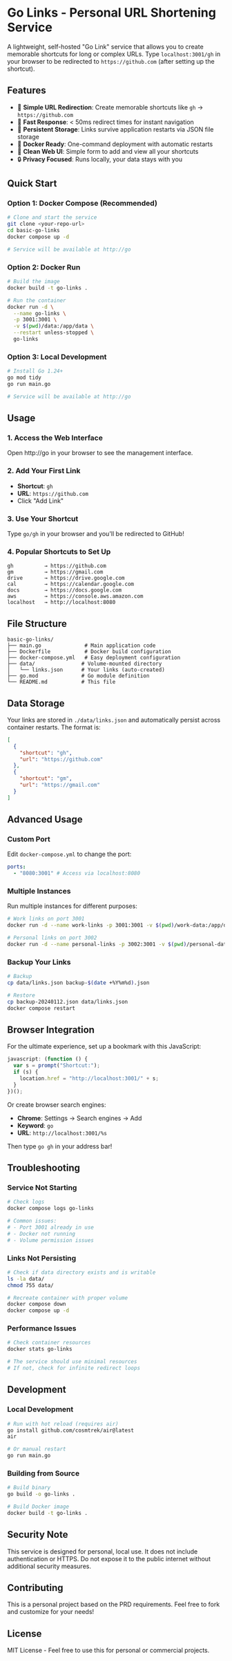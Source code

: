 # Go Links - Personal URL Shortening Service

A lightweight, self-hosted "Go Link" service that allows you to create memorable shortcuts for long or complex URLs. Type `localhost:3001/gh` in your browser to be redirected to `https://github.com` (after setting up the shortcut).

## Features

- 🔗 **Simple URL Redirection**: Create memorable shortcuts like `gh` → `https://github.com`
- 🚀 **Fast Response**: < 50ms redirect times for instant navigation
- 💾 **Persistent Storage**: Links survive application restarts via JSON file storage
- 🐳 **Docker Ready**: One-command deployment with automatic restarts
- 🎨 **Clean Web UI**: Simple form to add and view all your shortcuts
- 🔒 **Privacy Focused**: Runs locally, your data stays with you

## Quick Start

### Option 1: Docker Compose (Recommended)

```bash
# Clone and start the service
git clone <your-repo-url>
cd basic-go-links
docker compose up -d

# Service will be available at http://go
```

### Option 2: Docker Run

```bash
# Build the image
docker build -t go-links .

# Run the container
docker run -d \
  --name go-links \
  -p 3001:3001 \
  -v $(pwd)/data:/app/data \
  --restart unless-stopped \
  go-links
```

### Option 3: Local Development

```bash
# Install Go 1.24+
go mod tidy
go run main.go

# Service will be available at http://go
```

## Usage

### 1. Access the Web Interface

Open http://go in your browser to see the management interface.

### 2. Add Your First Link

- **Shortcut**: `gh`
- **URL**: `https://github.com`
- Click "Add Link"

### 3. Use Your Shortcut

Type `go/gh` in your browser and you'll be redirected to GitHub!

### 4. Popular Shortcuts to Set Up

```
gh          → https://github.com
gm          → https://gmail.com
drive       → https://drive.google.com
cal         → https://calendar.google.com
docs        → https://docs.google.com
aws         → https://console.aws.amazon.com
localhost   → http://localhost:8080
```

## File Structure

```
basic-go-links/
├── main.go              # Main application code
├── Dockerfile           # Docker build configuration
├── docker-compose.yml   # Easy deployment configuration
├── data/               # Volume-mounted directory
│   └── links.json      # Your links (auto-created)
├── go.mod              # Go module definition
└── README.md           # This file
```

## Data Storage

Your links are stored in `./data/links.json` and automatically persist across container restarts. The format is:

```json
[
  {
    "shortcut": "gh",
    "url": "https://github.com"
  },
  {
    "shortcut": "gm",
    "url": "https://gmail.com"
  }
]
```

## Advanced Usage

### Custom Port

Edit `docker-compose.yml` to change the port:

```yaml
ports:
  - "8080:3001" # Access via localhost:8080
```

### Multiple Instances

Run multiple instances for different purposes:

```bash
# Work links on port 3001
docker run -d --name work-links -p 3001:3001 -v $(pwd)/work-data:/app/data go-links

# Personal links on port 3002
docker run -d --name personal-links -p 3002:3001 -v $(pwd)/personal-data:/app/data go-links
```

### Backup Your Links

```bash
# Backup
cp data/links.json backup-$(date +%Y%m%d).json

# Restore
cp backup-20240112.json data/links.json
docker compose restart
```

## Browser Integration

For the ultimate experience, set up a bookmark with this JavaScript:

```javascript
javascript: (function () {
  var s = prompt("Shortcut:");
  if (s) {
    location.href = "http://localhost:3001/" + s;
  }
})();
```

Or create browser search engines:

- **Chrome**: Settings → Search engines → Add
- **Keyword**: `go`
- **URL**: `http://localhost:3001/%s`

Then type `go gh` in your address bar!

## Troubleshooting

### Service Not Starting

```bash
# Check logs
docker compose logs go-links

# Common issues:
# - Port 3001 already in use
# - Docker not running
# - Volume permission issues
```

### Links Not Persisting

```bash
# Check if data directory exists and is writable
ls -la data/
chmod 755 data/

# Recreate container with proper volume
docker compose down
docker compose up -d
```

### Performance Issues

```bash
# Check container resources
docker stats go-links

# The service should use minimal resources
# If not, check for infinite redirect loops
```

## Development

### Local Development

```bash
# Run with hot reload (requires air)
go install github.com/cosmtrek/air@latest
air

# Or manual restart
go run main.go
```

### Building from Source

```bash
# Build binary
go build -o go-links .

# Build Docker image
docker build -t go-links .
```

## Security Note

This service is designed for personal, local use. It does not include authentication or HTTPS. Do not expose it to the public internet without additional security measures.

## Contributing

This is a personal project based on the PRD requirements. Feel free to fork and customize for your needs!

## License

MIT License - Feel free to use this for personal or commercial projects.
